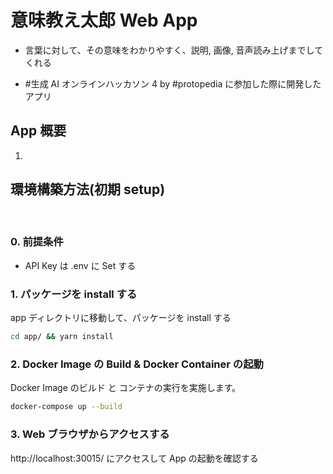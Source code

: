 # 意味教え太郎 Web App

- 言葉に対して、その意味をわかりやすく、説明, 画像, 音声読み上げまでしてくれる

- #生成 AI オンラインハッカソン 4 by #protopedia に参加した際に開発したアプリ

## App 概要

1.

## 環境構築方法(初期 setup)

<br>

### 0. 前提条件

- API Key は .env に Set する

### 1. パッケージを install する

app ディレクトリに移動して、パッケージを install する

```bash
cd app/ && yarn install
```

### 2. Docker Image の Build & Docker Container の起動

Docker Image のビルド と コンテナの実行を実施します。

```bash
docker-compose up --build
```

### 3. Web ブラウザからアクセスする

http://localhost:30015/ にアクセスして App の起動を確認する
